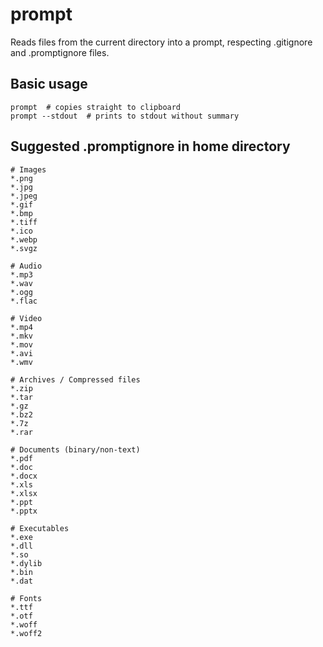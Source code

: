 # prompt

Reads files from the current directory into a prompt, respecting .gitignore and .promptignore files.

## Basic usage

```shell
prompt  # copies straight to clipboard
prompt --stdout  # prints to stdout without summary
```

## Suggested .promptignore in home directory

```
# Images
*.png
*.jpg
*.jpeg
*.gif
*.bmp
*.tiff
*.ico
*.webp
*.svgz

# Audio
*.mp3
*.wav
*.ogg
*.flac

# Video
*.mp4
*.mkv
*.mov
*.avi
*.wmv

# Archives / Compressed files
*.zip
*.tar
*.gz
*.bz2
*.7z
*.rar

# Documents (binary/non-text)
*.pdf
*.doc
*.docx
*.xls
*.xlsx
*.ppt
*.pptx

# Executables
*.exe
*.dll
*.so
*.dylib
*.bin
*.dat

# Fonts
*.ttf
*.otf
*.woff
*.woff2
```
